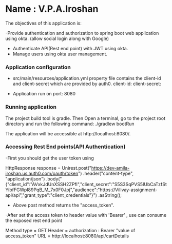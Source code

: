 # Name : V.P.A.Iroshan

The objectives of this application is:

-Provide authentication and authorization to spring boot web application using okta. (allow social login along with Google) 
- Authenticate API(Rest end point) with JWT using okta.
- Manage users using okta user management.

### Application configuration

- src/main/resources/application.yml property file contains the client-id and client-secret which are provided by auth0. 
	client-id: 
    client-secret: 

- Application run on port: 8080

### Running application
The project build tool is gradle.
Then Open a terminal, go to the project root directory and run the following command:
./gradlew bootRun

The application will be accessible at http://localhost:8080/.




### Accessing Rest End points(API Authentication)

-First you should get the user token using 

HttpResponse<String> response = Unirest.post("https://dev-amila-iroshan.us.auth0.com/oauth/token")
  .header("content-type", "application/json")
  .body("{\"client_id\":\"AVxkJdUnXSSH2ZPfl\",\"client_secret\":\"S5S3SqPVS5IUbCaTzfStYibfFGWpI89PqB_M_7x0F0Jpj\",\"audience\":\"https://Villvay-assignment-api/api\",\"grant_type\":\"client_credentials\"}")
  .asString();


- Above post method returns the  "access_token".

-After set the access token to header value with 'Bearer' , use can consume the exposed rest end point

Method type = GET
Header = authorization : Bearer "value of access_token"
URL = http://localhost:8080/api/cartDetails









